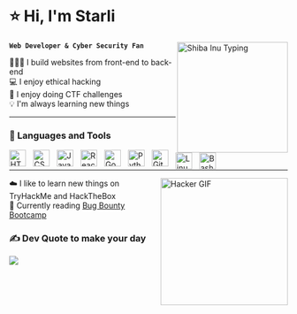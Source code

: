 # ⭐ Hi, I'm Starli

<img align="right" width="200px" src="https://media.giphy.com/media/mCRJDo24UvJMA/giphy.gif" alt="Shiba Inu Typing"/>

**`Web Developer & Cyber Security Fan`**
<br/>

🧑🏻‍💻 I build websites from front-end to back-end <br/>
💻 I enjoy ethical hacking <br/>
🐾 I enjoy doing CTF challenges <br/>
💡 I'm always learning new things 



---
### 🧰 Languages and Tools

<img align="left" alt="HTML" width="30px" style="padding-right:10px;" src="https://cdn.jsdelivr.net/gh/devicons/devicon/icons/html5/html5-plain.svg" />
<img align="left" alt="CSS" width="30px" style="padding-right:10px;" src="https://cdn.jsdelivr.net/gh/devicons/devicon/icons/css3/css3-plain.svg" />
<img align="left" alt="JavaScript" width="30px" style="padding-right:10px;" src="https://cdn.jsdelivr.net/gh/devicons/devicon/icons/javascript/javascript-plain.svg" />
<img align="left" alt="React" width="30px" style="padding-right:10px;" src="https://cdn.jsdelivr.net/gh/devicons/devicon/icons/react/react-original.svg" />
<img align="left" alt="Go" width="30px" style="padding-right:10px;" src="https://cdn.jsdelivr.net/gh/devicons/devicon@latest/icons/go/go-original-wordmark.svg" />
<img align="left" alt="Python" width="30px" style="padding-right:10px;" src="https://cdn.jsdelivr.net/gh/devicons/devicon/icons/python/python-plain.svg" />
<img align="left" alt="Git" width="30px" style="padding-right:10px;" src="https://cdn.jsdelivr.net/gh/devicons/devicon/icons/git/git-original.svg" />
<img align="left" alt="Linux" width="30px" style="padding-right:10px;" src="https://cdn.jsdelivr.net/gh/devicons/devicon/icons/linux/linux-original.svg" />
<img align="left" alt="Bash" width="30px" style="padding-right:10px;" src="https://cdn.jsdelivr.net/gh/devicons/devicon/icons/bash/bash-original.svg" />
<br />

---


<img align="right" width="230px" src="https://media.giphy.com/media/3oriNLx3dUqFgVi86I/giphy.gif" alt="Hacker GIF" />

☁️ I like to learn new things on TryHackMe and HackTheBox <br/>
📘 Currently reading [Bug Bounty Bootcamp](https://www.amazon.com/Bug-Bounty-Bootcamp-Reporting-Vulnerabilities-ebook/dp/B08YK368Y3) <br/>




### ✍️ Dev Quote to make your day
![](https://quotes-github-readme.vercel.app/api?type=horizontal&theme=tokyonight)


